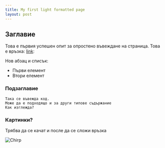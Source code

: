 ```yaml
---
title: My first light formatted page
layout: post
---
```

## Заглавие
Това е първия успешен опит за опростено въвеждане на страница. Това е връзка: [link](http://www.fliorir.com):

Нов абзац и списък:

- Първи елемент
- Втори елемент
 
### Подзаглавие

    Така се въвежда код.
    Може да е подходящо и за други типове съдържание
    Как изглежда?


### Картинки?
Трябва да се качат и после да се сложи връзка

![Chirp](http://fliorir.com/thumbnails/image12.jpg)

